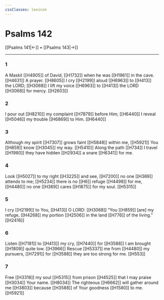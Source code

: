 ```yaml
---
cssClasses: lexicon
---
```


# Psalms 142

[[Psalms 141|←]] • [[Psalms 143|→]]

---

### 1
A Maskil [[H4905]] of David, [[H1732]] when he was [[H1961]] in the cave. [[H4631]] A prayer. [[H8605]] I cry [[H2199]] aloud [[H6963]] to [[H413]] the LORD; [[H3068]] I lift my voice [[H6963]] to [[H413]] the LORD [[H3068]] for mercy. [[H2603]]

### 2
I pour out [[H8210]] my complaint [[H7879]] before Him; [[H6440]] I reveal [[H5046]] my trouble [[H6869]] to Him. [[H6440]]

### 3
Although my spirit [[H7307]] grows faint [[H5848]] within me, [[H5921]] You [[H859]] know [[H3045]] my way. [[H5410]] Along the path [[H734]] I travel [[H1980]] they have hidden [[H2934]] a snare [[H6341]] for me. 

### 4
Look [[H5027]] to my right [[H3225]] and see, [[H7200]] no one [[H369]] attends to me; [[H5234]] there is no [[H6]] refuge [[H4498]] for me, [[H4480]] no one [[H369]] cares [[H1875]] for my soul. [[H5315]]

### 5
I cry [[H2199]] to You, [[H413]] O LORD: [[H3068]] “You [[H859]] [are] my refuge, [[H4268]] my portion [[H2506]] in the land [[H776]] of the living.” [[H2416]]

### 6
Listen [[H7181]] to [[H413]] my cry, [[H7440]] for [[H3588]] I am brought [[H1809]] quite low. [[H3966]] Rescue [[H5337]] me from [[H4480]] my pursuers, [[H7291]] for [[H3588]] they are too strong for me. [[H553]]

### 7
Free [[H3318]] my soul [[H5315]] from prison [[H4525]] that I may praise [[H3034]] Your name. [[H8034]] The righteous [[H6662]] will gather around me [[H3803]] because [[H3588]] of Your goodness [[H1580]] to me. [[H5921]]

